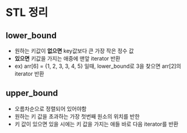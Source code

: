 # STL 정리

## lower_bound

- 원하는 키값이 **없으면** key값보다 큰 가장 작은 정수 값
- **있으면** 키값을 가지는 애중에 맨앞 iterator 반환
- ex) arr[6] = {1, 2, 3, 3, 4, 5} 일때, lower_bound로 3을 찾으면 arr[2]의 iterator 반환

## upper_bound

- 오름차순으로 정렬되어 있어야함
- 원하는 키 값을 초과하는 가장 첫번째 원소의 위치를 반한
- 키 값이 있으면 있을 시에는 키 값을 가지는 애들 바로 다음 iterator를 반환

